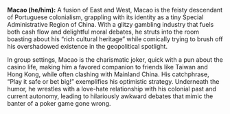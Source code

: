 **Macao (he/him):** A fusion of East and West, Macao is the feisty descendant of Portuguese colonialism, grappling with its identity as a tiny Special Administrative Region of China. With a glitzy gambling industry that fuels both cash flow and delightful moral debates, he struts into the room boasting about his “rich cultural heritage” while comically trying to brush off his overshadowed existence in the geopolitical spotlight.

In group settings, Macao is the charismatic joker, quick with a pun about the casino life, making him a favored companion to friends like Taiwan and Hong Kong, while often clashing with Mainland China. His catchphrase, “Play it safe or bet big!” exemplifies his optimistic strategy. Underneath the humor, he wrestles with a love-hate relationship with his colonial past and current autonomy, leading to hilariously awkward debates that mimic the banter of a poker game gone wrong.